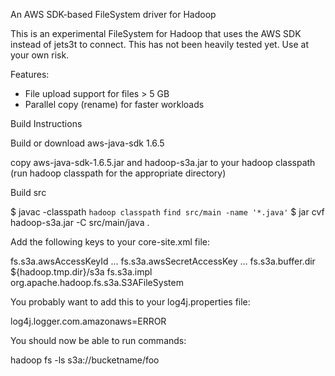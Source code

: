 An AWS SDK-based FileSystem driver for Hadoop



This is an experimental FileSystem for Hadoop that uses the AWS SDK 
instead of jets3t to connect. This has not been heavily tested yet. Use 
at your own risk.

Features:

- File upload support for files > 5 GB
- Parallel copy (rename) for faster workloads



Build Instructions


Build or download aws-java-sdk 1.6.5

copy aws-java-sdk-1.6.5.jar and hadoop-s3a.jar to your hadoop classpath 
(run hadoop classpath for the appropriate directory)

Build src

$ javac -classpath `hadoop classpath` `find src/main -name '*.java'`
$ jar cvf hadoop-s3a.jar -C src/main/java .


Add the following keys to your core-site.xml file:

<property>
  <name>fs.s3a.awsAccessKeyId</name>
  <value>...</value>
</property>

<property>
  <name>fs.s3a.awsSecretAccessKey</name>
  <value>...</value>
</property>

<property>
  <name>fs.s3a.buffer.dir</name>
  <value>${hadoop.tmp.dir}/s3a</value>
</property>

<property>
  <name>fs.s3a.impl</name>
  <value>org.apache.hadoop.fs.s3a.S3AFileSystem</value>
</property>

You probably want to add this to your log4j.properties file:

log4j.logger.com.amazonaws=ERROR

You should now be able to run commands:

hadoop fs -ls s3a://bucketname/foo


